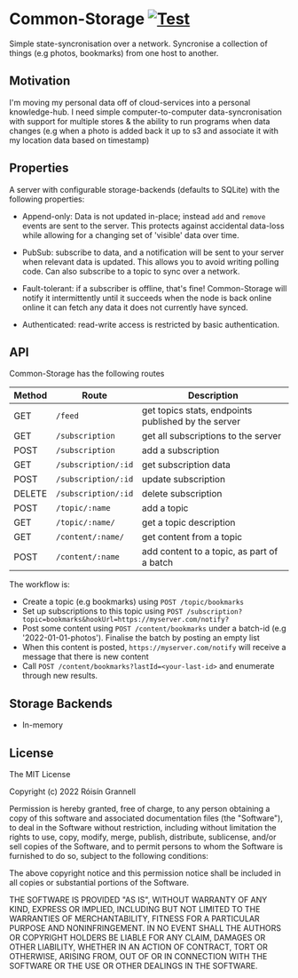 # Common-Storage [![Test](https://github.com/rgrannell1/common-storage/actions/workflows/test.yaml/badge.svg)](https://github.com/rgrannell1/common-storage/actions/workflows/test.yaml)

Simple state-syncronisation over a network. Syncronise a collection of things
(e.g photos, bookmarks) from one host to another.

## Motivation

I'm moving my personal data off of cloud-services into a personal knowledge-hub.
I need simple computer-to-computer data-syncronisation with support for multiple
stores & the ability to run programs when data changes (e.g when a photo is
added back it up to s3 and associate it with my location data based on
timestamp)

## Properties

A server with configurable storage-backends (defaults to SQLite) with the
following properties:

- Append-only: Data is not updated in-place; instead `add` and `remove` events
  are sent to the server. This protects against accidental data-loss while
  allowing for a changing set of 'visible' data over time.

- PubSub: subscribe to data, and a notification will be sent to your server when
  relevant data is updated. This allows you to avoid writing polling code. Can
  also subscribe to a topic to sync over a network.

- Fault-tolerant: if a subscriber is offline, that's fine! Common-Storage will
  notify it intermittently until it succeeds when the node is back online online
  it can fetch any data it does not currently have synced.

- Authenticated: read-write access is restricted by basic authentication.

## API

Common-Storage has the following routes

| Method | Route               | Description                                         |
| ------ | ------------------- | --------------------------------------------------- |
| GET    | `/feed`             | get topics stats, endpoints published by the server |
| GET    | `/subscription`     | get all subscriptions to the server                 |
| POST   | `/subscription`     | add a subscription                                  |
| GET    | `/subscription/:id` | get subscription data                               |
| POST   | `/subscription/:id` | update subscription                                 |
| DELETE | `/subscription/:id` | delete subscription                                 |
| POST   | `/topic/:name`      | add a topic                                         |
| GET    | `/topic/:name/`     | get a topic description                             |
| GET    | `/content/:name/`   | get content from a topic                            |
| POST   | `/content/:name`    | add content to a topic, as part of a batch          |

The workflow is:

- Create a topic (e.g bookmarks) using `POST /topic/bookmarks`
- Set up subscriptions to this topic using
  `POST /subscription?topic=bookmarks&hookUrl=https://myserver.com/notify?`
- Post some content using `POST /content/bookmarks` under a batch-id (e.g
  '2022-01-01-photos'). Finalise the batch by posting an empty list
- When this content is posted, `https://myserver.com/notify` will receive a
  message that there is new content
- Call `POST /content/bookmarks?lastId=<your-last-id>` and enumerate through new
  results.

## Storage Backends

- In-memory

## License

The MIT License

Copyright (c) 2022 Róisín Grannell

Permission is hereby granted, free of charge, to any person obtaining a copy of
this software and associated documentation files (the "Software"), to deal in
the Software without restriction, including without limitation the rights to
use, copy, modify, merge, publish, distribute, sublicense, and/or sell copies of
the Software, and to permit persons to whom the Software is furnished to do so,
subject to the following conditions:

The above copyright notice and this permission notice shall be included in all
copies or substantial portions of the Software.

THE SOFTWARE IS PROVIDED "AS IS", WITHOUT WARRANTY OF ANY KIND, EXPRESS OR
IMPLIED, INCLUDING BUT NOT LIMITED TO THE WARRANTIES OF MERCHANTABILITY, FITNESS
FOR A PARTICULAR PURPOSE AND NONINFRINGEMENT. IN NO EVENT SHALL THE AUTHORS OR
COPYRIGHT HOLDERS BE LIABLE FOR ANY CLAIM, DAMAGES OR OTHER LIABILITY, WHETHER
IN AN ACTION OF CONTRACT, TORT OR OTHERWISE, ARISING FROM, OUT OF OR IN
CONNECTION WITH THE SOFTWARE OR THE USE OR OTHER DEALINGS IN THE SOFTWARE.
